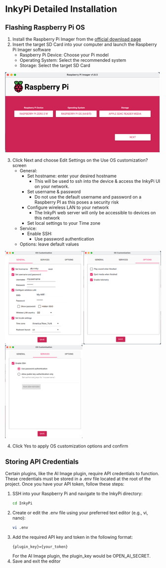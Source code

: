 # InkyPi Detailed Installation

## Flashing Raspberry Pi OS 

1. Install the Raspberry Pi Imager from the [official download page](https://www.raspberrypi.com/software/)
2. Insert the target SD Card into your computer and launch the Raspberry Pi Imager software
    - Raspberry Pi Device: Choose your Pi model
    - Operating System: Select the recommended system
    - Storage: Select the target SD Card

<img src="./images/raspberry_pi_imager.png" alt="Raspberry Pi Imager" width="500"/>

3. Click Next and choose Edit Settings on the Use OS customization? screen
    - General:
        - Set hostname: enter your desired hostname
            -  This will be used to ssh into the device & access the InkyPi UI on your network.
        - Set username & password
            - Do not use the default username and password on a Raspberry PI as this poses a security risk
        - Configure wireless LAN to your network
            - The InkyPi web server will only be accessible to devices on this network
        - Set local settings to your Time zone
    - Service:
        - Enable SSH:
            - Use password authentication
    - Options: leave default values

<p float="left">
  <img src="./images/raspberry_pi_imager_general.png" width="250" />
  <img src="./images/raspberry_pi_imager_options.png" width="250" /> 
  <img src="./images/raspberry_pi_imager_services.png" width="250" />
</p>

4. Click Yes to apply OS customization options and confirm

## Storing API Credentials

Certain plugins, like the AI Image plugin, require API credentials to function. These credentials must be stored in a .env file located at the root of the project. Once you have your API token, follow these steps:

1. SSH into your Raspberry Pi and navigate to the InkyPi directory:
    ```bash
    cd InkyPi
    ```
2. Create or edit the .env file using your preferred text editor (e.g., vi, nano):
    ```bash
    vi .env
    ```
3. Add the required API key and token in the following format:
    ```
    {plugin_key}={your_token}
    ```
    For the AI Image plugin, the plugin_key would be OPEN_AI_SECRET.
4. Save and exit the editor